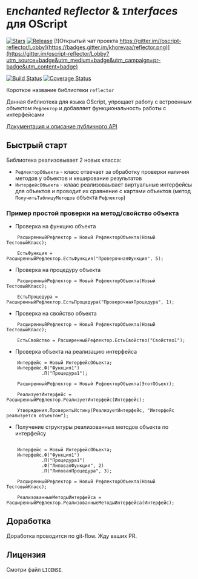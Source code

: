 # `E`_nchanted_ `R`_eflector_ & `I`_nterfaces_ для OScript

[![Stars](https://img.shields.io/github/stars/khorevaa/reflector.svg?label=Github%20%E2%98%85&a)](https://github.com/khorevaa/reflector/stargazers)
[![Release](https://img.shields.io/github/tag/khorevaa/reflector.svg?label=Last%20release&a)](https://github.com/khorevaa/reflector/releases)
[![Открытый чат проекта https://gitter.im//oscript-reflector/Lobby](https://badges.gitter.im/khorevaa/reflector.png)](https://gitter.im/oscript-reflector/Lobby?utm_source=badge&utm_medium=badge&utm_campaign=pr-badge&utm_content=badge)

[![Build Status](https://travis-ci.org/khorevaa/reflector.svg?branch=master)](https://travis-ci.org/khorevaa/reflector)
[![Coverage Status](https://coveralls.io/repos/github/khorevaa/reflector/badge.svg?branch=master)](https://coveralls.io/github/khorevaa/reflector?branch=master)

Короткое название библиотеки `reflector`

Данная библиотека для языка OScript, упрощает работу с встроенным объектом `Рефлектор` и добавляет функциональность работы с интерфейсами

[Документация и описание публичного API](docs/readme.md)
## Быстрый старт

Библиотека реализовывает 2 новых класса:

* `РефлекторОбъекта` - класс отвечает за обработку проверки наличия методов у объектов и кеширование результатов
* `ИнтерфейсОбъекта` - клаас реализоваывает виртуальные интерфейсы для объектов и проводит их сравнение с картами объектов (метод `ПолучитьТаблицуМетодов` объекта `Рефлектор`)

### Пример простой проверки на метод/свойство объекта


* Проверка на функцию объекта
```
    РасширенныйРефлектор = Новый РефлекторОбъекта(Новый ТестовыйКласс);

    ЕстьФункция = РасширенныйРефлектор.ЕстьФункция("ПроверочнаяФункция", 5);

```

* Проверка на процедуру объекта
```
    РасширенныйРефлектор = Новый РефлекторОбъекта(Новый ТестовыйКласс);

    ЕстьПроцедура = РасширенныйРефлектор.ЕстьПроцедура("ПроверочнаяПроцедура", 1);

```

* Проверка на свойство объекта
```
    РасширенныйРефлектор = Новый РефлекторОбъекта(Новый ТестовыйКласс);

    ЕстьСвойство = РасширенныйРефлектор.ЕстьСвойство("Свойство1");

```

* Проверка объекта на реализацию интерфейса

```
    Интерфейс = Новый ИнтерфейсОбъекта;
    Интерфейс.Ф("Функция1")
             .П("Процедура1");

    РасширенныйРефлектор = Новый РефлекторОбъекта(ЭтотОбъект);

    РеализуетИнтерфейс = РасширенныйРефлектор.РеализуетИнтерфейс(Интерфейс);

    Утверждения.ПроверитьИстину(РеализуетИнтерфейс, "Интерфейс реализуется объектом");

```
* Получение структуры реализованных методов объекта по интерфейсу

```

    Интерфейс = Новый ИнтерфейсОбъекта;
    Интерфейс.Ф("Функция1")
             .П("Процедура1")
             .Ф("ЛиповаяФункция", 2)
             .П("ЛиповаяПроцедура", 3);

    РасширенныйРефлектор = Новый РефлекторОбъекта(Новый ТестовыйКласс);

    РеализованныеМетодыИнтерфейса = РасширенныйРефлектор.РеализованныеМетодыИнтерфейса(Интерфейс);

```

## Доработка

Доработка проводится по git-flow. Жду ваших PR.

## Лицензия

Смотри файл `LICENSE`.